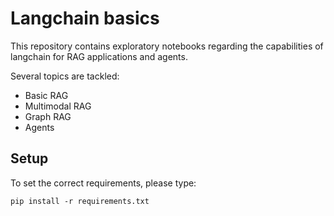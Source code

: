 # Langchain basics

This repository contains exploratory notebooks regarding the capabilities of langchain for RAG applications and agents.

Several topics are tackled:

- Basic RAG
- Multimodal RAG
- Graph RAG
- Agents


## Setup

To set the correct requirements, please type:

```pip install -r requirements.txt```
